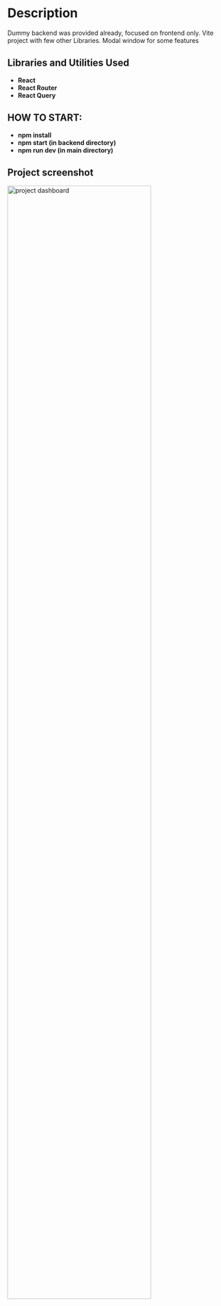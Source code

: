 <h1>Description</h1>
Dummy backend was provided already, focused on frontend only.
Vite project with few other Libraries. Modal window for some features

<br />

<h2>Libraries and Utilities Used</h2>

- <b>React</b>
- <b>React Router</b>
- <b>React Query</b>

<h2>HOW TO START:</h2>

- <b>npm install</b>
- <b>npm start (in backend directory)</b>
- <b>npm run dev (in main directory)</b>

<h2>Project screenshot</h2>

<img src="https://i.imgur.com/ab4GhfH.png" height="80%" width="80%" alt="project dashboard"/>
